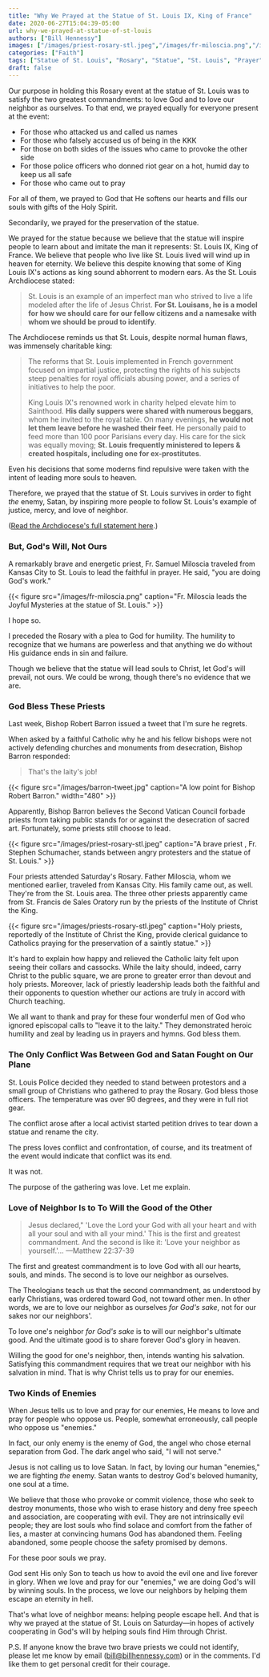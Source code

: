 ```yaml
---
title: "Why We Prayed at the Statue of St. Louis IX, King of France"
date: 2020-06-27T15:04:39-05:00
url: why-we-prayed-at-statue-of-st-louis
authors: ["Bill Hennessy"]
images: ["/images/priest-rosary-stl.jpeg","/images/fr-miloscia.png","/images/priests-rosary-stl.jpeg"]
categories: ["Faith"]
tags: ["Statue of St. Louis", "Rosary", "Statue", "St. Louis", "Prayer"]
draft: false
---
```


Our purpose in holding this Rosary event at the statue of St. Louis was to satisfy the two greatest commandments: to love God and to love our neighbor as ourselves. To that end, we prayed equally for everyone present at the event:

* For those who attacked us and called us names
* For those who falsely accused us of being in the KKK
* For those on both sides of the issues who came to provoke the other side
* For those police officers who donned riot gear on a hot, humid day to keep us all safe
* For those who came out to pray

For all of them, we prayed to God that He softens our hearts and fills our souls with gifts of the Holy Spirit. 

Secondarily, we prayed for the preservation of the statue. 

We prayed for the statue because we believe that the statue will inspire people to learn about and imitate the man it represents: St. Louis IX, King of France. We believe that people who live like St. Louis lived will wind up in heaven for eternity. We believe this despite knowing that some of King Louis IX's actions as king sound abhorrent to modern ears. As the St. Louis Archdiocese stated:

> St. Louis is an example of an imperfect man who strived to live a life modeled after the life of Jesus Christ. **For St. Louisans, he is a model for how we should care for our fellow citizens and a namesake with whom we should be proud to identify**.

The Archdiocese reminds us that St. Louis, despite normal human flaws, was immensely charitable king:

> The reforms that St. Louis implemented in French government focused on impartial justice, protecting the rights of his subjects steep penalties for royal officials abusing power, and a series of initiatives to help the poor. 
> 
> King Louis IX's renowned work in charity helped elevate him to Sainthood. **His daily suppers were shared with numerous beggars**, whom he invited to the royal table. On many evenings, **he would not let them leave before he washed their feet**. He personally paid to feed more than 100 poor Parisians every day. His care for the sick was equally moving; **St. Louis frequently ministered to lepers & created hospitals, including one for ex-prostitutes**.

Even his decisions that some moderns find repulsive were taken with the intent of leading more souls to heaven.

Therefore, we prayed that the statue of St. Louis survives in order to fight *the* enemy, Satan, by inspiring more people to follow St. Louis's example of justice, mercy, and love of neighbor. 

([Read the Archdiocese's full statement here](https://www.archstl.org/Portals/0/Documents/Communication_Planning/PressReleases/Archdiocese%20of%20St.%20Louis%20Statement%20on%20Louis%20IX%20Statue.pdf?ver=2020-06-28-090006-217).)

### But, God's Will, Not Ours

A remarkably brave and energetic priest, Fr. Samuel Miloscia traveled from Kansas City to St. Louis to lead the faithful in prayer. He said, "you are doing God's work."  

{{< figure src="/images/fr-miloscia.png" caption="Fr. Miloscia leads the Joyful Mysteries at the statue of St. Louis." >}}

I hope so. 

I preceded the Rosary with a plea to God for humility. The humility to recognize that we humans are powerless and that anything we do without His guidance ends in sin and failure. 

Though we believe that the statue will lead souls to Christ, let God's will prevail, not ours. We could be wrong, though there's no evidence that we are. 

### God Bless These Priests

Last week, Bishop Robert Barron issued a tweet that I'm sure he regrets. 

When asked by a faithful Catholic why he and his fellow bishops were not actively defending churches and monuments from desecration, Bishop Barron responded:

> That's the laity's job!

{{< figure src="/images/barron-tweet.jpg" caption="A low point for Bishop Robert Barron." width="480" >}}

Apparently, Bishop Barron believes the Second Vatican Council forbade priests from taking public stands for or against the desecration of sacred art. Fortunately, some priests still choose to lead. 

{{< figure src="/images/priest-rosary-stl.jpeg" caption="A brave priest , Fr. Stephen Schumacher, stands between angry protesters and the statue of St. Louis." >}}

Four priests attended Saturday's Rosary. Father Miloscia, whom we mentioned earlier, traveled from Kansas City. His family came out, as well. They're from the St. Louis area. The three other priests apparently came from St. Francis de Sales Oratory run by the priests of the Institute of Christ the King. 

{{< figure src="/images/priests-rosary-stl.jpeg" caption="Holy priests, reportedly of the Institute of Christ the King, provide clerical guidance to Catholics praying for the preservation of a saintly statue." >}}

It's hard to explain how happy and relieved the Catholic laity felt upon seeing their collars and cassocks. While the laity should, indeed, carry Christ to the public square, we are prone to greater error than devout and holy priests. Moreover, lack of priestly leadership leads both the faithful and their opponents to question whether our actions are truly in accord with Church teaching. 

We all want to thank and pray for these four wonderful men of God who ignored episcopal calls to "leave it to the laity." They demonstrated heroic humility and zeal by leading us in prayers and hymns. God bless them. 

### The Only Conflict Was Between God and Satan Fought on Our Plane

St. Louis Police decided they needed to stand between protestors and a small group of Christians who gathered to pray the Rosary. God bless those officers. The temperature was over 90 degrees, and they were in full riot gear.  

The conflict arose after a local activist started petition drives to tear down a statue and rename the city. 

The press loves conflict and confrontation, of course, and its treatment of the event would indicate that conflict was its end. 

It was not. 

The purpose of the gathering was love. Let me explain.

### Love of Neighbor Is to To Will the Good of the Other

> Jesus declared,"  'Love the Lord your God with all your heart and with all your soul and with all your mind.' This is the first and greatest commandment. And the second is like it: 'Love your neighbor as yourself.'…  —Matthew 22:37-39

The first and greatest commandment is to love God with all our hearts, souls, and minds. The second is to love our neighbor as ourselves. 

The Theologians teach us that the second commandment, as understood by early Christians, was ordered toward God, not toward other men. In other words, we are to love our neighbor as ourselves *for God's sake*, not for our sakes nor our neighbors'. 

To love one's neighbor *for God's sake* is to will our neighbor's ultimate good. And the ultimate good is to share forever God's glory in heaven. 

Willing the good for one's neighbor, then, intends wanting his salvation. Satisfying this commandment requires that we treat our neighbor with his salvation in mind. That is why Christ tells us to pray for our enemies. 

### Two Kinds of Enemies

When Jesus tells us to love and pray for our enemies, He means to love and pray for people who oppose us. People, somewhat erroneously, call people who oppose us "enemies." 

In fact, our only enemy is the enemy of God, the angel who chose eternal separation from God. The dark angel who said, "I will not serve."  

Jesus is not calling us to love Satan. In fact, by loving our human "enemies," we are fighting *the* enemy. Satan wants to destroy God's beloved humanity, one soul at a time. 

We believe that those who provoke or commit violence, those who seek to destroy monuments, those who wish to erase history and deny free speech and association, are cooperating with evil. They are not intrinsically evil people; they are lost souls who find solace and comfort from the father of lies, a master at convincing humans God has abandoned them. Feeling abandoned, some people choose the safety promised by demons. 

For these poor souls we pray.

God sent His only Son to teach us how to avoid the evil one and live forever in glory. When we love and pray for our "enemies," we are doing God's will by winning souls. In the process, we love our neighbors by helping them escape an eternity in hell. 

That's what love of neighbor means: helping people escape hell. And that is why we prayed at the statue of St. Louis on Saturday—in hopes of actively cooperating in God's will by helping souls find Him through Christ. 

P.S. If anyone know the brave two brave priests we could not identify, please let me know by email (bill@billhennessy.com) or in the comments. I'd like them to get personal credit for their courage.